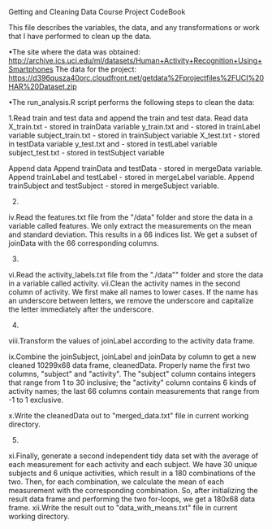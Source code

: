 Getting and Cleaning Data Course Project CodeBook

This file describes the variables, the data, and any transformations or work that I have performed to clean up the data. 

•The site where the data was obtained:
http://archive.ics.uci.edu/ml/datasets/Human+Activity+Recognition+Using+Smartphones
 The data for the project:
https://d396qusza40orc.cloudfront.net/getdata%2Fprojectfiles%2FUCI%20HAR%20Dataset.zip

•The run_analysis.R script performs the following steps to clean the data:

1.Read train and test data and append the train and test data.
Read data
X_train.txt - stored in trainData variable
y_train.txt and - stored in trainLabel variable
subject_train.txt - stored in trainSubject variable
X_test.txt - stored in testData variable
y_test.txt and - stored in testLabel variable
subject_test.txt - stored in testSubject variable

Append data
Append trainData and testData - stored in mergeData variable.
Append trainLabel and testLabel - stored in mergeLabel variable.
Append trainSubject and testSubject - stored in mergeSubject variable.

2. 
iv.Read the features.txt file from the "/data" folder and store the data in a variable called features. We only extract the measurements on the mean and standard deviation. This results in a 66 indices list. We get a subset of joinData with the 66 corresponding columns.

3.
vi.Read the activity_labels.txt file from the "./data"" folder and store the data in a variable called activity.
vii.Clean the activity names in the second column of activity. We first make all names to lower cases. If the name has an underscore between letters, we remove the underscore and capitalize the letter immediately after the underscore.

4.
viii.Transform the values of joinLabel according to the activity data frame.

ix.Combine the joinSubject, joinLabel and joinData by column to get a new cleaned 10299x68 data frame, cleanedData. Properly name the first two columns, "subject" and "activity". The "subject" column contains integers that range from 1 to 30 inclusive; the "activity" column contains 6 kinds of activity names; the last 66 columns contain measurements that range from -1 to 1 exclusive.

x.Write the cleanedData out to "merged_data.txt" file in current working directory.

5. 
xi.Finally, generate a second independent tidy data set with the average of each measurement for each activity and each subject. We have 30 unique subjects and 6 unique activities, which result in a 180 combinations of the two. Then, for each combination, we calculate the mean of each measurement with the corresponding combination. So, after initializing the result data frame and performing the two for-loops, we get a 180x68 data frame.
xii.Write the result out to "data_with_means.txt" file in current working directory. 

